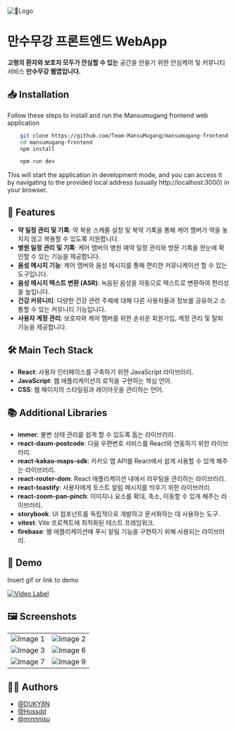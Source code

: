 ![Logo](https://github.com/user-attachments/assets/c6071a1f-6765-49b6-b293-3980e298e25b)

# 만수무강 프론트엔드 WebApp

**고령의 환자와 보호자 모두가 안심할 수 있는** 공간을 만들기 위한 안심케어 및 커뮤니티 서비스 **만수무강 웹앱입니다.**

## 📥 Installation

Follow these steps to install and run the Mansumugang frontend web application

```bash
    git clone https://github.com/Team-MansuMugang/mansumugang-frontend.git
    cd mansumugang-frontend
    npm install

    npm run dev
```

This will start the application in development mode, and you can access it by navigating to the provided local address (usually http://localhost:3000) in your browser.

## 🌟 Features

- **약 일정 관리 및 기록**: 약 복용 스케줄 설정 및 복약 기록을 통해 케어 맴버가 약을 놓치지 않고 복용할 수 있도록 지원합니다.
- **병원 일정 관리 및 기록**: 케어 맴버의 병원 예약 일정 관리와 방문 기록을 한눈에 확인할 수 있는 기능을 제공합니다.
- **음성 메시지 기능**: 케어 맴버와 음성 메시지를 통해 편리한 커뮤니케이션 할 수 있는 도구입니다.
- **음성 메시지 텍스트 변환 (ASR)**: 녹음된 음성을 자동으로 텍스트로 변환하여 편리성을 높입니다.
- **건강 커뮤니티**: 다양한 건강 관련 주제에 대해 다른 사용자들과 정보를 공유하고 소통할 수 있는 커뮤니티 기능입니다.
- **사용자 계정 관리**: 보호자와 케어 멤버를 위한 손쉬운 회원가입, 계정 관리 및 탈퇴 기능을 제공합니다.

## 🛠️ Main Tech Stack

- **React**: 사용자 인터페이스를 구축하기 위한 JavaScript 라이브러리.
- **JavaScript**: 웹 애플리케이션의 로직을 구현하는 핵심 언어.
- **CSS**: 웹 페이지의 스타일링과 레이아웃을 관리하는 언어.

## 📚 Additional Libraries

- **immer**: 불변 상태 관리를 쉽게 할 수 있도록 돕는 라이브러리.
- **react-daum-postcode**: 다음 우편번호 서비스를 React와 연동하기 위한 라이브러리.
- **react-kakao-maps-sdk**: 카카오 맵 API를 React에서 쉽게 사용할 수 있게 해주는 라이브러리.
- **react-router-dom**: React 애플리케이션 내에서 라우팅을 관리하는 라이브러리.
- **react-toastify**: 사용자에게 토스트 알림 메시지를 띄우기 위한 라이브러리.
- **react-zoom-pan-pinch**: 이미지나 요소를 확대, 축소, 이동할 수 있게 해주는 라이브러리.
- **storybook**: UI 컴포넌트를 독립적으로 개발하고 문서화하는 데 사용하는 도구.
- **vitest**: Vite 프로젝트에 최적화된 테스트 프레임워크.
- **firebase**: 웹 애플리케이션에 푸시 알림 기능을 구현하기 위해 사용되는 라이브러리.

## 🎥 Demo

Insert gif or link to demo

[![Video Label](http://img.youtube.com/vi/6WP0Y-pIVe8/0.jpg)](https://youtu.be/6WP0Y-pIVe8?si=HEJ8IRgIGGOGIK5Q)

## 🖼️ Screenshots

|                                                                                             |                                                                                             |
| ------------------------------------------------------------------------------------------- | ------------------------------------------------------------------------------------------- |
| ![Image 1](https://github.com/user-attachments/assets/19ba0343-79c5-469f-861e-f92246100f98) | ![Image 2](https://github.com/user-attachments/assets/bab5a9b3-f579-4e4a-964b-09b9e04a42da) |
| ![Image 3](https://github.com/user-attachments/assets/1c927c51-c48e-423e-9823-98f7e16794e8) | ![Image 6](https://github.com/user-attachments/assets/eb388b02-a65e-409e-99fc-f1121e5c545e) |
| ![Image 7](https://github.com/user-attachments/assets/078b7231-c614-40c8-8488-2cab5e01dc39) | ![Image 9](https://github.com/user-attachments/assets/cd95516e-95ca-4d02-8e23-2d846dd5f5fb) |

## 🧑‍💻 Authors

- [@DUKY8N](https://www.github.com/octokatherine)
- [@Hossdd](https://github.com/Hossdd)
- [@minnnisu](https://github.com/minnnisu)

